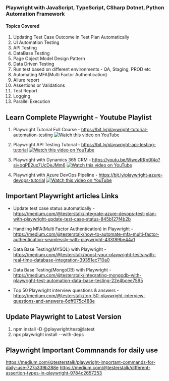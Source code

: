 ### Playwright with JavaScript, TypeScript, CSharp Dotnet, Python Automation Framework
#### Topics Covered
1. Updating Test Case Outcome in Test Plan Automatically
2. UI Automation Testing
3. API Testing
4. DataBase Testing
5. Page Object Model Design Pattern
6. Data Driven Testing
7. Run test based on different environments - QA, Staging, PROD etc
8. Automating MFA(Multi Factor Authentication)
9. Allure report
10. Assertions or Validations
11. Test Report
12. Logging
13. Parallel Execution
    
## Learn Complete Playwright - Youtube Playlist

1. Playwright Tutorial Full Course - https://bit.ly/playwright-tutorial-automation-testing
   [![Watch this video on YouTube](https://img.youtube.com/vi/2poXBtifpzA/hqdefault.jpg)](https://www.youtube.com/watch?v=2poXBtifpzA)
   
2. Playwright API Testing Tutorial - https://bit.ly/playwright-api-testing-tutorial
   [![Watch this video on YouTube](https://img.youtube.com/vi/lM-lqPun9P8/hqdefault.jpg)](https://www.youtube.com/watch?v=lM-lqPun9P8)
   
3. Playwright with Dynamics 365 CRM - https://youtu.be/WwovRRp0f4o?si=oqPE2ux7UcDeJMm6
   [![Watch this video on YouTube](https://img.youtube.com/vi/WwovRRp0f4o/hqdefault.jpg)](https://www.youtube.com/watch?v=WwovRRp0f4o)
   
4. Playwright with Azure DevOps Pipeline - https://bit.ly/playwright-azure-devops-tutorial
   [![Watch this video on YouTube](https://img.youtube.com/vi/Exx2M5Pz06g/hqdefault.jpg)](https://www.youtube.com/watch?v=Exx2M5Pz06g)


## Important Playwright articles Links
* Update test case status automatically - https://medium.com/@testerstalk/integrate-azure-devops-test-plan-with-playwright-update-test-case-status-845b127f4b2b
  
* Handling MFA(Multi Factor Authentication) in Playwright - https://medium.com/@testerstalk/how-to-automate-mfa-multi-factor-authentication-seamlessly-with-playwright-433f89be44a1
  
* Data Base Testing(MYSQL) with Playwright - https://medium.com/@testerstalk/boost-your-playwright-tests-with-real-time-database-integration-39351ec710a0
  
* Data Base Testing(MongoDB) with Playwright - https://medium.com/@testerstalk/integrating-mongodb-with-playwright-test-automation-data-base-testing-22e4bcee7595
  
* Top 50 Playwright interview questions & answers - https://medium.com/@testerstalk/top-50-playwright-interview-questions-and-answers-6dff075c488e

  
## Update Playwright to Latest Version
1. npm install -D @playwright/test@latest
2. npx playwright install --with-deps

## Playwright Important Commnands for daily use
https://medium.com/@testerstalk/playwright-important-commands-for-daily-use-727a339b288e
https://medium.com/@testerstalk/different-assertion-types-in-playwright-9784c2657253

